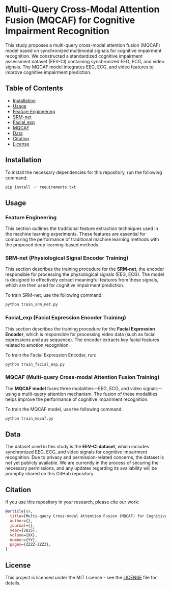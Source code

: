 # Multi-Query Cross-Modal Attention Fusion (MQCAF) for Cognitive Impairment Recognition

This study proposes a multi-query cross-modal attention fusion (MQCAF) model based on synchronized multimodal signals for cognitive impairment recognition. We constructed a standardized cognitive impairment assessment dataset (EEV-CI) containing synchronized EEG, ECG, and video signals. The MQCAF model integrates EEG, ECG, and video features to improve cognitive impairment prediction.

## Table of Contents
- [Installation](#installation)
- [Usage](#usage)
- [Feature Engineering](#feature-engineering)
- [SRM-net](#srm-net)
- [Facial_exp](#facial_exp)
- [MQCAF](#mqcaf)
- [Data](#data)
- [Citation](#citation)
- [License](#license)

## Installation

To install the necessary dependencies for this repository, run the following command:

```bash
pip install -r requirements.txt
```

## Usage

### Feature Engineering

This section outlines the traditional feature extraction techniques used in the machine learning experiments. These features are essential for comparing the performance of traditional machine learning methods with the proposed deep learning-based methods.

### SRM-net (Physiological Signal Encoder Training)

This section describes the training procedure for the **SRM-net**, the encoder responsible for processing the physiological signals (EEG, ECG). The model is designed to effectively extract meaningful features from these signals, which are then used for cognitive impairment prediction.

To train SRM-net, use the following command:

```bash
python train_srm_net.py
```

### Facial_exp (Facial Expression Encoder Training)

This section describes the training procedure for the **Facial Expression Encoder**, which is responsible for processing video data (such as facial expressions and aus sequence). The encoder extracts key facial features related to emotion recognition.

To train the Facial Expression Encoder, run:

```bash
python train_facial_exp.py
```

### MQCAF (Multi-query Cross-modal Attention Fusion Training)

The **MQCAF model** fuses three modalities—EEG, ECG, and video signals—using a multi-query attention mechanism. The fusion of these modalities helps improve the performance of cognitive impairment recognition.

To train the MQCAF model, use the following command:

```bash
python train_mqcaf.py
```

## Data

The dataset used in this study is the **EEV-CI dataset**, which includes synchronized EEG, ECG, and video signals for cognitive impairment recognition. Due to privacy and permission-related concerns, the dataset is not yet publicly available. We are currently in the process of securing the necessary permissions, and any updates regarding its availability will be promptly shared on this GitHub repository.


## Citation

If you use this repository in your research, please cite our work:

```bibtex
@article{xx,
  title={Multi-query Cross-modal Attention Fusion (MQCAF) for Cognitive Impairment Recognition},
  author={},
  journal={},
  year={2025},
  volume={XX},
  number={YY},
  pages={ZZZZ-ZZZZ},
}
```

## License

This project is licensed under the MIT License - see the [LICENSE](LICENSE) file for details.
